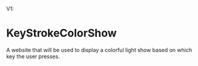 V1:
# KeyStrokeColorShow
A website that will be used to display a colorful light show based on which key the user presses.
